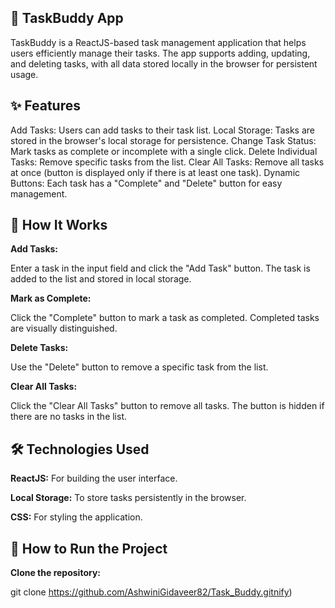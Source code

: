 **🌟 TaskBuddy App**
------------------------------------------------------------------------------------------------------------------------------------------
TaskBuddy is a ReactJS-based task management application that helps users efficiently manage their tasks. The app supports adding, updating, and deleting tasks, with all data stored locally in the browser for persistent usage.

**✨ Features**
------------------------------------------------------------------------------------------------------------------------------------------
Add Tasks: Users can add tasks to their task list.
Local Storage: Tasks are stored in the browser's local storage for persistence.
Change Task Status: Mark tasks as complete or incomplete with a single click.
Delete Individual Tasks: Remove specific tasks from the list.
Clear All Tasks: Remove all tasks at once (button is displayed only if there is at least one task).
Dynamic Buttons: Each task has a "Complete" and "Delete" button for easy management.

**🔧 How It Works**
------------------------------------------------------------------------------------------------------------------------------------------
**Add Tasks:** 

 Enter a task in the input field and click the "Add Task" button.
 The task is added to the list and stored in local storage.

**Mark as Complete:**

 Click the "Complete" button to mark a task as completed.
 Completed tasks are visually distinguished.

**Delete Tasks:** 

Use the "Delete" button to remove a specific task from the list.

**Clear All Tasks:**

Click the "Clear All Tasks" button to remove all tasks.
 The button is hidden if there are no tasks in the list.

**🛠️ Technologies Used**
------------------------------------------------------------------------------------------------------------------------------------------
**ReactJS:** For building the user interface.

**Local Storage:** To store tasks persistently in the browser.

**CSS:** For styling the application.

**🚀 How to Run the Project**
------------------------------------------------------------------------------------------------------------------------------------------
**Clone the repository:**

git clone https://github.com/AshwiniGidaveer82/Task_Buddy.gitnify)

